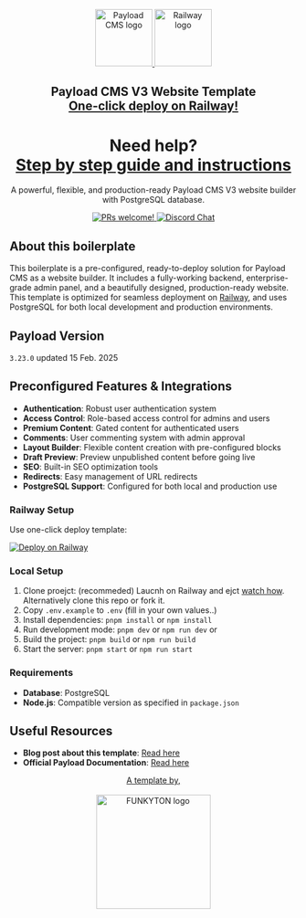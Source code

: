 <p align="center">
  <a href="https://funkyton.com/payload-cms/">
    <picture>
      <source media="(prefers-color-scheme: dark)" srcset="https://res.cloudinary.com/hczpmiapo/image/upload/v1732576652/Static%20assets/Logos/payload_V3_mhv6wc.png">
      <source media="(prefers-color-scheme: light)" srcset="https://res.cloudinary.com/hczpmiapo/image/upload/v1732576652/Static%20assets/Logos/payload_V3_mhv6wc.png">
      <img alt="Payload CMS logo" src="https://res.cloudinary.com/hczpmiapo/image/upload/v1732576652/Static%20assets/Logos/payload_V3_mhv6wc.png" width=100>
    </picture>
  </a>
  <a href="https://railway.app/template/L8TUlT?referralCode=-Yg50p">
    <picture>
      <source media="(prefers-color-scheme: dark)" srcset="https://railway.app/brand/logo-light.svg">
      <source media="(prefers-color-scheme: light)" srcset="https://railway.app/brand/logo-dark.svg">
      <img alt="Railway logo" src="https://railway.app/brand/logo-light.svg" width=100>
    </picture>
  </a>
</p>

<h2 align="center">
  Payload CMS V3 Website Template<br>
  <a href="https://railway.app/template/L8TUlT?referralCode=-Yg50p">One-click deploy on Railway!</a>
</h2>

<h1 align="center">
  Need help?<br>
  <a href="https://funkyton.com/payload-cms/">Step by step guide and instructions</a>
</h1>

<p align="center">
  A powerful, flexible, and production-ready Payload CMS V3 website builder with PostgreSQL database.
</p>

<p align="center">
  <a href="https://github.com/payloadcms/payload/blob/main/CONTRIBUTING.md">
    <img src="https://img.shields.io/badge/PRs-welcome-brightgreen.svg?style=flat" alt="PRs welcome!" />
  </a>
  <a href="https://discord.gg/payload">
    <img src="https://img.shields.io/badge/chat-on%20discord-7289DA.svg" alt="Discord Chat" />
  </a>
</p>

## About this boilerplate

This boilerplate is a pre-configured, ready-to-deploy solution for Payload CMS as a website builder. It includes a fully-working backend, enterprise-grade admin panel, and a beautifully designed, production-ready website. This template is optimized for seamless deployment on [Railway](https://railway.app?referralCode=-Yg50p), and uses PostgreSQL for both local development and production environments.

## Payload Version
`3.23.0` updated 15 Feb. 2025

## Preconfigured Features & Integrations

- **Authentication**: Robust user authentication system
- **Access Control**: Role-based access control for admins and users
- **Premium Content**: Gated content for authenticated users
- **Comments**: User commenting system with admin approval
- **Layout Builder**: Flexible content creation with pre-configured blocks
- **Draft Preview**: Preview unpublished content before going live
- **SEO**: Built-in SEO optimization tools
- **Redirects**: Easy management of URL redirects
- **PostgreSQL Support**: Configured for both local and production use

### Railway Setup

Use one-click deploy template:

[![Deploy on Railway](https://railway.app/button.svg)](https://railway.app/template/L8TUlT?referralCode=-Yg50p)

### Local Setup

1. Clone proejct: (recommeded) Laucnh on Railway and ejct [watch how](https://www.youtube.com/watch?v=LJFek8JP8TE). Alternatively clone this repo or fork it.
2. Copy `.env.example` to `.env` (fill in your own values..)
3. Install dependencies: `pnpm install` or `npm install`
4. Run development mode: `pnpm dev` or `npm run dev`
or
5. Build the project: `pnpm build` or `npm run build`
6. Start the server: `pnpm start` or `npm run start`


### Requirements

- **Database**: PostgreSQL
- **Node.js**: Compatible version as specified in `package.json`

## Useful Resources

- **Blog post about this template**: [Read here](https://funkyton.com/payload-cms/)
- **Official Payload Documentation**: [Read here](https://payloadcms.com/docs)

<p align="center">
  <a href="https://funkyton.com/">
    A template by,
    <br><br>
    <picture>
      <img alt="FUNKYTON logo" src="https://res-5.cloudinary.com/hczpmiapo/image/upload/q_auto/v1/ghost-blog-images/funkyton-logo.png" width=200>
    </picture>
  </a>
</p>
